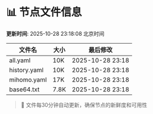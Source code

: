 # 📊 节点文件信息

**更新时间**: 2025-10-28 23:18:08 北京时间

| 文件名 | 大小 | 最后修改 |
|--------|------|----------|
| all.yaml | 10K | 2025-10-28 23:18 |
| history.yaml | 10K | 2025-10-28 23:18 |
| mihomo.yaml | 17K | 2025-10-28 23:18 |
| base64.txt | 7.8K | 2025-10-28 23:18 |

> 🔄 文件每30分钟自动更新，确保节点的新鲜度和可用性
